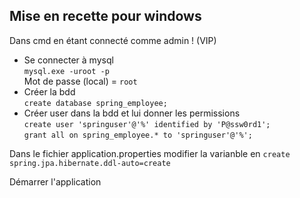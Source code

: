 ## Mise en recette pour windows
Dans cmd en étant connecté comme admin ! (VIP)
- Se connecter à mysql  
`mysql.exe -uroot -p `  
Mot de passe (local) = `root`
- Créer la bdd  
`create database spring_employee;`
- Créer user dans la bdd et lui donner les permissions  
`create user 'springuser'@'%' identified by 'P@ssw0rd1';`  
`grant all on spring_employee.* to 'springuser'@'%';`

Dans le fichier application.properties modifier la varianble en `create`  
`spring.jpa.hibernate.ddl-auto=create`

Démarrer l'application